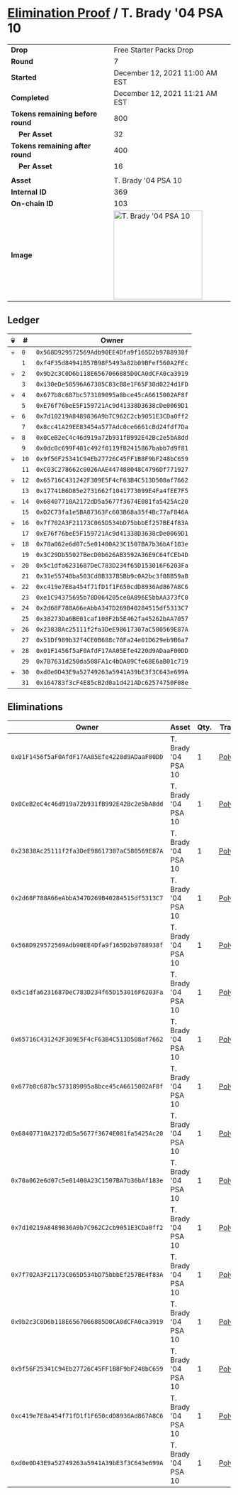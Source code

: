 # [Elimination Proof](./readme.md) / T. Brady &#039;04 PSA 10

|||
|---|---|
| **Drop** | Free Starter Packs Drop |
| **Round** | 7 |
| **Started** | December 12, 2021 11:00 AM EST |
| **Completed** | December 12, 2021 11:21 AM EST |
| **Tokens remaining before round** | 800 |
| **&nbsp;&nbsp;&nbsp;&nbsp;Per Asset** | 32 |
| **Tokens remaining after round** | 400 |
| **&nbsp;&nbsp;&nbsp;&nbsp;Per Asset** | 16 |
| | |
| **Asset** | T. Brady &#039;04 PSA 10 |
| **Internal ID** | 369 |
| **On-chain ID** | 103 |
| **Image** | <img src="https://tcdn.blokpax.com/95048cbb-7e81-4441-9563-90144bae91dd/30b114c5cd7d52d653d68bcaeb102d729377475fdbf1aa0a4e75aa8b8bae6823.jpg" height="200" alt="T. Brady &#039;04 PSA 10" /> |

## Ledger

| 💀 | # | Owner |
| --- | --- | --- |
| 💀 | `0` | `0x568D929572569Adb90EE4Dfa9f165D2b9788938f` |
|  | `1` | `0xf4F35d84941B57B98F5493a82b09BFef560A2FEc` |
| 💀 | `2` | `0x9b2c3C0D6b118E6567066885D0CA0dCFA0ca3919` |
|  | `3` | `0x130eDe58596A67305C83cB8e1F65F30d0224d1FD` |
| 💀 | `4` | `0x677b8c687bc573189095a8bce45cA6615002AF8f` |
|  | `5` | `0xE76f76beE5F159721Ac9d41338D3638cDe0069D1` |
| 💀 | `6` | `0x7d10219A8489836A9b7C962C2cb9051E3CDa0ff2` |
|  | `7` | `0x8cc41A29EE83454a577Adc0ce6661cBd24fdf7Da` |
| 💀 | `8` | `0x0CeB2eC4c46d919a72b931fB992E42Bc2e5bA8dd` |
|  | `9` | `0x0dc0c699F401c492f0119fB2415867babb7d9f81` |
| 💀 | `10` | `0x9f56F25341C94Eb27726C45FF1B8F9bF248bC659` |
|  | `11` | `0xC03C278662c0026AAE447488048C4796Df771927` |
| 💀 | `12` | `0x65716C431242F309E5F4cF63B4C513D508af7662` |
|  | `13` | `0x17741B6D85e2731662f1041773099E4Fa4fEE7F5` |
| 💀 | `14` | `0x68407710A2172dD5a5677f3674E081fa5425Ac20` |
|  | `15` | `0xD2C73fa1e5BA87363Fc603B68a35f4Bc77aF846A` |
| 💀 | `16` | `0x7f702A3F21173C065D534bD75bbbEf257BE4f83A` |
|  | `17` | `0xE76f76beE5F159721Ac9d41338D3638cDe0069D1` |
| 💀 | `18` | `0x70a062e6d07c5e01400A23C1507BA7b36bAf183e` |
|  | `19` | `0x3C29Db55027BecD0b626AB3592A36E9C64fCEb4D` |
| 💀 | `20` | `0x5c1dfa6231687DeC783D234f65D153016F6203Fa` |
|  | `21` | `0x31e55748ba503Cd8B337B5Bb9c0A2bc3f08B59aB` |
| 💀 | `22` | `0xc419e7E8a454f71fD1f1F650cdD8936Ad867A8C6` |
|  | `23` | `0xe1C94375695b78D064205ce0A896E5bbAA373fC0` |
| 💀 | `24` | `0x2d68F788A66eAbbA347D269B40284515df5313C7` |
|  | `25` | `0x38273Da6BE01caf108F2b5E462fa45262bAA7057` |
| 💀 | `26` | `0x23838Ac25111f2fa3DeE98617307aC580569E87A` |
|  | `27` | `0x51Df989b32f4CE0B688c70Fa24e01D629eb9B6a7` |
| 💀 | `28` | `0x01F1456f5aF0AfdF17AA05Efe4220d9ADaaF00DD` |
|  | `29` | `0x7B7631d250da508FA1c4bDA09Cfe68E6aB01c719` |
| 💀 | `30` | `0xd0e0D43E9a52749263a5941A39bE3f3C643e699A` |
|  | `31` | `0x164783f3cF4E85cB2d0a1d421ADc62574750F08e` |


## Eliminations

| Owner | Asset | Qty. | Transaction |
| --- | --- | --- | --- |
| `0x01F1456f5aF0AfdF17AA05Efe4220d9ADaaF00DD` | T. Brady '04 PSA 10 | 1 | [Polygonscan](https://polygonscan.com/tx/0xf41e5df4a6f76dc68010a2ade562c20193dd4c1d6d54cacd84634da7f86c05a0) |
| `0x0CeB2eC4c46d919a72b931fB992E42Bc2e5bA8dd` | T. Brady '04 PSA 10 | 1 | [Polygonscan](https://polygonscan.com/tx/0x61188a12d208544b09070789ad66d1490daf15520a82294a85b1854a839369f3) |
| `0x23838Ac25111f2fa3DeE98617307aC580569E87A` | T. Brady '04 PSA 10 | 1 | [Polygonscan](https://polygonscan.com/tx/0xb4b924f0f6696d45e394238bfc725ff5fd7c26e49232e5f1714847d172fb83c3) |
| `0x2d68F788A66eAbbA347D269B40284515df5313C7` | T. Brady '04 PSA 10 | 1 | [Polygonscan](https://polygonscan.com/tx/0x41a6b0ab93c1f5e818d8a9ed0dfe25216c5c74adb107ad33fd3dd40511bde878) |
| `0x568D929572569Adb90EE4Dfa9f165D2b9788938f` | T. Brady '04 PSA 10 | 1 | [Polygonscan](https://polygonscan.com/tx/0x10d4c8170058fd2ed00a4eec49ee9bfd19dcaa327cb208cfe61e467ea7ea8a21) |
| `0x5c1dfa6231687DeC783D234f65D153016F6203Fa` | T. Brady '04 PSA 10 | 1 | [Polygonscan](https://polygonscan.com/tx/0x83812248b9011dcf1a6805e457e48c1e4de73e4ffcdccd3192e1f34a74e579aa) |
| `0x65716C431242F309E5F4cF63B4C513D508af7662` | T. Brady '04 PSA 10 | 1 | [Polygonscan](https://polygonscan.com/tx/0x3bb48a40a52062a18886951af007c3b2b4d550d8c71c4cf3b1a1e2904cadfa1c) |
| `0x677b8c687bc573189095a8bce45cA6615002AF8f` | T. Brady '04 PSA 10 | 1 | [Polygonscan](https://polygonscan.com/tx/0x222e383961558976f3d9f3bde5370b8337c408ae5d9b76ea271b5142aeab9eef) |
| `0x68407710A2172dD5a5677f3674E081fa5425Ac20` | T. Brady '04 PSA 10 | 1 | [Polygonscan](https://polygonscan.com/tx/0x0b8b2d5b762716145fde12d64d85ab26d5fe0552beac522e27c60728a198a3d9) |
| `0x70a062e6d07c5e01400A23C1507BA7b36bAf183e` | T. Brady '04 PSA 10 | 1 | [Polygonscan](https://polygonscan.com/tx/0x449b8baa8001f92225b1897d5c945f8f0a72b718862651ce0724e5bad36e7709) |
| `0x7d10219A8489836A9b7C962C2cb9051E3CDa0ff2` | T. Brady '04 PSA 10 | 1 | [Polygonscan](https://polygonscan.com/tx/0x2b05d122ff236c7a98a270579bc0b550bcb5b788b58d3be0b2f1abf0dc8d180e) |
| `0x7f702A3F21173C065D534bD75bbbEf257BE4f83A` | T. Brady '04 PSA 10 | 1 | [Polygonscan](https://polygonscan.com/tx/0x5e5577aeca585835c1e08a39ab7c43d3177a76fc26aa90e91e84bcc1c3c20b8e) |
| `0x9b2c3C0D6b118E6567066885D0CA0dCFA0ca3919` | T. Brady '04 PSA 10 | 1 | [Polygonscan](https://polygonscan.com/tx/0x5d3e97d0b8dd4294ce5c9960d5c59601dce1fc13d6ece8c5d9f25aa57486ad73) |
| `0x9f56F25341C94Eb27726C45FF1B8F9bF248bC659` | T. Brady '04 PSA 10 | 1 | [Polygonscan](https://polygonscan.com/tx/0xe9439bfe7298700c53ccdb2ed46f0b904739a70afaecdad08091046e9a688da5) |
| `0xc419e7E8a454f71fD1f1F650cdD8936Ad867A8C6` | T. Brady '04 PSA 10 | 1 | [Polygonscan](https://polygonscan.com/tx/0xac1a27687de48fe3cfb3c027e96644bffd7a67c1f7ddda068ccdb5386b47ab5b) |
| `0xd0e0D43E9a52749263a5941A39bE3f3C643e699A` | T. Brady '04 PSA 10 | 1 | [Polygonscan](https://polygonscan.com/tx/0x152d51784f88f2097493339a7de0dfe8e70d05d4e963da3ad22e5506cf00ba9e) |
